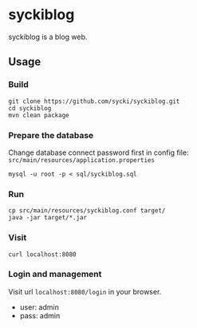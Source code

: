 # syckiblog
syckiblog is a blog web.

## Usage
### Build
```
git clone https://github.com/sycki/syckiblog.git
cd syckiblog
mvn clean package
```

### Prepare the database
Change database connect password first in config file: `src/main/resources/application.properties`

```
mysql -u root -p < sql/syckiblog.sql
```

### Run
```
cp src/main/resources/syckiblog.conf target/
java -jar target/*.jar
```

### Visit
```
curl localhost:8080
```

### Login and management
Visit url `localhost:8080/login` in your browser.
* user: admin
* pass: admin

